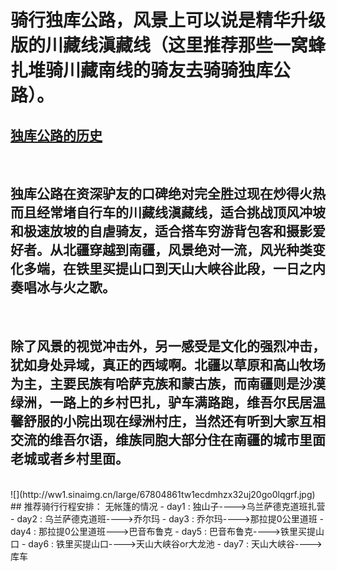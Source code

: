 <!-- 
.. link: 
.. description: 骑行天山独库公路
.. tags: travel , 新疆 
.. date: 2014/01/09 21:07:31
.. title: 天山独库公路
.. slug: tian-shan-du-ku-gong-lu
-->

# 骑行独库公路，风景上可以说是精华升级版的川藏线滇藏线（这里推荐那些一窝蜂扎堆骑川藏南线的骑友去骑骑独库公路）。      
    
       
## <a href="http://baike.baidu.com/view/3259902.htm?noadapt=1" target="_blank">独库公路的历史</a>
  
<br/>        
              
              
## 独库公路在资深驴友的口碑绝对完全胜过现在炒得火热而且经常堵自行车的川藏线滇藏线，适合挑战顶风冲坡和极速放坡的自虐骑友，适合搭车穷游背包客和摄影爱好者。从北疆穿越到南疆，风景绝对一流，风光种类变化多端，在铁里买提山口到天山大峡谷此段，一日之内奏唱冰与火之歌。    

 <br/>  
   
## 除了风景的视觉冲击外，另一感受是文化的强烈冲击，犹如身处异域，真正的西域啊。北疆以草原和高山牧场为主，主要民族有哈萨克族和蒙古族，而南疆则是沙漠绿洲，一路上的乡村巴扎，驴车满路跑，维吾尔民居温馨舒服的小院出现在绿洲村庄，当然还有听到大家互相交流的维吾尔语，维族同胞大部分住在南疆的城市里面老城或者乡村里面。  <!-- TEASER_END -->
<br/>
![](http://ww1.sinaimg.cn/large/67804861tw1ecdmhzx32uj20go0lqgrf.jpg)    

<br/>
## 推荐骑行行程安排： 无帐篷的情况   
- day1 : 独山子---->乌兰萨德克道班扎营
- day2 : 乌兰萨德克道班---->乔尔玛
- day3 : 乔尔玛---->那拉提0公里道班
- day4 : 那拉提0公里道班--->巴音布鲁克
- day5 : 巴音布鲁克---->铁里买提山口
- day6 : 铁里买提山口---->天山大峡谷or大龙池
- day7 : 天山大峡谷---->库车
